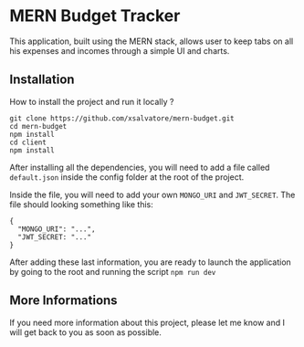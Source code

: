 # MERN Budget Tracker

This application, built using the MERN stack, allows user to keep tabs on all his expenses and incomes through a simple UI and charts.

## Installation

How to install the project and run it locally ?

```git clone https://github.com/xsalvatore/mern-budget.git```  
```cd mern-budget```  
```npm install```  
```cd client```  
```npm install```  

After installing all the dependencies, you will need to add a file called ```default.json``` inside the config folder at the root of the project.

Inside the file, you will need to add your own ```MONGO_URI``` and ```JWT_SECRET```. The file should looking something like this:

```
{
  "MONGO_URI": "...",
  "JWT_SECRET: "..."
}
```

After adding these last information, you are ready to launch the application by going to the root and running the script ```npm run dev```

## More Informations

If you need more information about this project, please let me know and I will get back to you as soon as possible.


